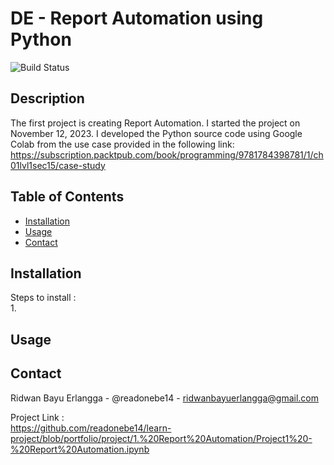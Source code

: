 # DE - Report Automation using Python

![Build Status](https://img.shields.io/badge/build-passing-brightgreen)

## Description
The first project is creating Report Automation. I started the project on November 12, 2023. I developed the Python source code using Google Colab from the use case provided in the following link: https://subscription.packtpub.com/book/programming/9781784398781/1/ch01lvl1sec15/case-study

## Table of Contents
- [Installation](#installation)
- [Usage](#usage)
- [Contact](#contact)

## Installation
Steps to install :<br>
1. 

## Usage


## Contact
Ridwan Bayu Erlangga - @readonebe14 - ridwanbayuerlangga@gmail.com

Project Link : <br>
https://github.com/readonebe14/learn-project/blob/portfolio/project/1.%20Report%20Automation/Project1%20-%20Report%20Automation.ipynb

